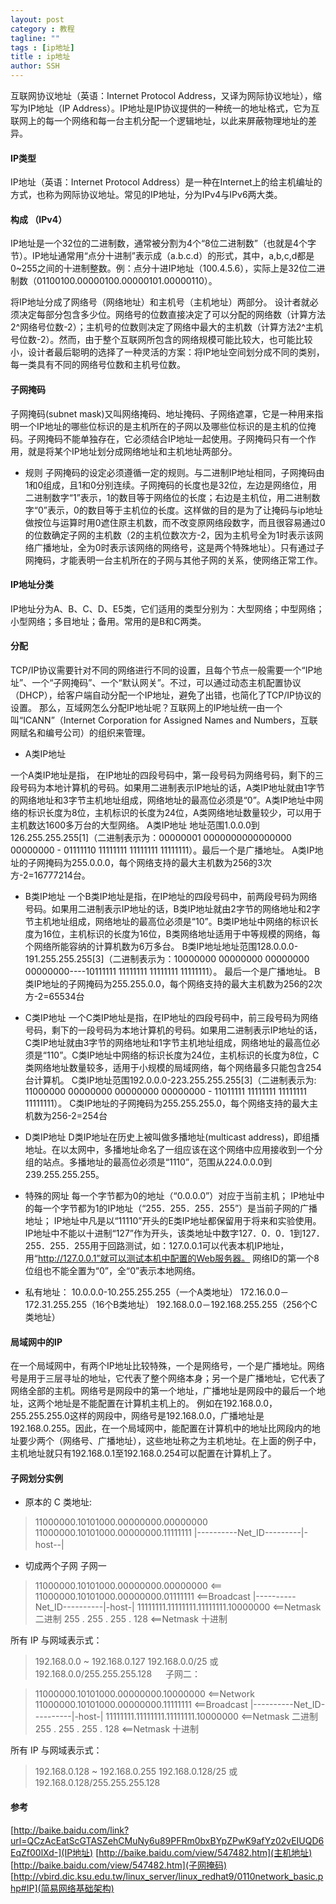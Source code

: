 ```yaml
---
layout: post
category : 教程
tagline: ""
tags : [ip地址]
title : ip地址
author: SSH
---
```


互联网协议地址（英语：Internet Protocol Address，又译为网际协议地址），缩写为IP地址（IP Address）。IP地址是IP协议提供的一种统一的地址格式，它为互联网上的每一个网络和每一台主机分配一个逻辑地址，以此来屏蔽物理地址的差异。
<!--break-->

#### IP类型
IP地址（英语：Internet Protocol Address）是一种在Internet上的给主机编址的方式，也称为网际协议地址。常见的IP地址，分为IPv4与IPv6两大类。

#### 构成 （IPv4）
IP地址是一个32位的二进制数，通常被分割为4个“8位二进制数”（也就是4个字节）。IP地址通常用“点分十进制”表示成（a.b.c.d）的形式，其中，a,b,c,d都是0~255之间的十进制整数。例：点分十进IP地址（100.4.5.6），实际上是32位二进制数（01100100.00000100.00000101.00000110）。

将IP地址分成了网络号（网络地址）和主机号（主机地址）两部分。
设计者就必须决定每部分包含多少位。网络号的位数直接决定了可以分配的网络数（计算方法2^网络号位数-2）；主机号的位数则决定了网络中最大的主机数（计算方法2^主机号位数-2）。然而，由于整个互联网所包含的网络规模可能比较大，也可能比较小，设计者最后聪明的选择了一种灵活的方案：将IP地址空间划分成不同的类别，每一类具有不同的网络号位数和主机号位数。

#### 子网掩码
子网掩码(subnet mask)又叫网络掩码、地址掩码、子网络遮罩，它是一种用来指明一个IP地址的哪些位标识的是主机所在的子网以及哪些位标识的是主机的位掩码。子网掩码不能单独存在，它必须结合IP地址一起使用。子网掩码只有一个作用，就是将某个IP地址划分成网络地址和主机地址两部分。

- 规则
子网掩码的设定必须遵循一定的规则。与二进制IP地址相同，子网掩码由1和0组成，且1和0分别连续。子网掩码的长度也是32位，左边是网络位，用二进制数字“1”表示，1的数目等于网络位的长度；右边是主机位，用二进制数字“0”表示，0的数目等于主机位的长度。这样做的目的是为了让掩码与ip地址做按位与运算时用0遮住原主机数，而不改变原网络段数字，而且很容易通过0的位数确定子网的主机数（2的主机位数次方-2，因为主机号全为1时表示该网络广播地址，全为0时表示该网络的网络号，这是两个特殊地址）。只有通过子网掩码，才能表明一台主机所在的子网与其他子网的关系，使网络正常工作。

#### IP地址分类
IP地址分为A、B、C、D、E5类，它们适用的类型分别为：大型网络；中型网络；小型网络；多目地址；备用。常用的是B和C两类。

#### 分配
TCP/IP协议需要针对不同的网络进行不同的设置，且每个节点一般需要一个“IP地址”、一个“子网掩码”、一个“默认网关”。不过，可以通过动态主机配置协议（DHCP），给客户端自动分配一个IP地址，避免了出错，也简化了TCP/IP协议的设置。
那么，互域网怎么分配IP地址呢？互联网上的IP地址统一由一个叫“ICANN”（Internet Corporation for Assigned Names and Numbers，互联网赋名和编号公司）的组织来管理。

- A类IP地址

一个A类IP地址是指， 在IP地址的四段号码中，第一段号码为网络号码，剩下的三段号码为本地计算机的号码。如果用二进制表示IP地址的话，A类IP地址就由1字节的网络地址和3字节主机地址组成，网络地址的最高位必须是“0”。A类IP地址中网络的标识长度为8位，主机标识的长度为24位，A类网络地址数量较少，可以用于主机数达1600多万台的大型网络。
A类IP地址 地址范围1.0.0.0到126.255.255.255[1]（二进制表示为：00000001 0000000000000000 00000000 - 01111110 11111111 11111111 11111111）。最后一个是广播地址。
A类IP地址的子网掩码为255.0.0.0，每个网络支持的最大主机数为256的3次方-2=16777214台。

- B类IP地址
一个B类IP地址是指，在IP地址的四段号码中，前两段号码为网络号码。如果用二进制表示IP地址的话，B类IP地址就由2字节的网络地址和2字节主机地址组成，网络地址的最高位必须是“10”。B类IP地址中网络的标识长度为16位，主机标识的长度为16位，B类网络地址适用于中等规模的网络，每个网络所能容纳的计算机数为6万多台。
B类IP地址地址范围128.0.0.0-191.255.255.255[3]（二进制表示为：10000000 00000000 00000000 00000000----10111111 11111111 11111111 11111111）。 最后一个是广播地址。
B类IP地址的子网掩码为255.255.0.0，每个网络支持的最大主机数为256的2次方-2=65534台

- C类IP地址
一个C类IP地址是指，在IP地址的四段号码中，前三段号码为网络号码，剩下的一段号码为本地计算机的号码。如果用二进制表示IP地址的话，C类IP地址就由3字节的网络地址和1字节主机地址组成，网络地址的最高位必须是“110”。C类IP地址中网络的标识长度为24位，主机标识的长度为8位，C类网络地址数量较多，适用于小规模的局域网络，每个网络最多只能包含254台计算机。
C类IP地址范围192.0.0.0-223.255.255.255[3]（二进制表示为: 11000000 00000000 00000000 00000000 - 11011111 11111111 11111111 11111111）。
C类IP地址的子网掩码为255.255.255.0，每个网络支持的最大主机数为256-2=254台

- D类IP地址
D类IP地址在历史上被叫做多播地址(multicast address)，即组播地址。在以太网中，多播地址命名了一组应该在这个网络中应用接收到一个分组的站点。多播地址的最高位必须是“1110”，范围从224.0.0.0到239.255.255.255。

- 特殊的网址
每一个字节都为0的地址（“0.0.0.0”）对应于当前主机；
IP地址中的每一个字节都为1的IP地址（“255．255．255．255”）是当前子网的广播地址；
IP地址中凡是以“11110”开头的E类IP地址都保留用于将来和实验使用。
IP地址中不能以十进制“127”作为开头，该类地址中数字127．0．0．1到127．255．255．255用于回路测试，如：127.0.0.1可以代表本机IP地址，用“http://127.0.0.1”就可以测试本机中配置的Web服务器。
网络ID的第一个8位组也不能全置为“0”，全“0”表示本地网络。

- 私有地址：
10.0.0.0-10.255.255.255（一个A类地址）
172.16.0.0－172.31.255.255（16个B类地址）
192.168.0.0－192.168.255.255（256个C类地址）

#### 局域网中的IP
在一个局域网中，有两个IP地址比较特殊，一个是网络号，一个是广播地址。网络号是用于三层寻址的地址，它代表了整个网络本身；另一个是广播地址，它代表了网络全部的主机。网络号是网段中的第一个地址，广播地址是网段中的最后一个地址，这两个地址是不能配置在计算机主机上的。
例如在192.168.0.0，255.255.255.0这样的网段中，网络号是192.168.0.0，广播地址是192.168.0.255。因此，在一个局域网中，能配置在计算机中的地址比网段内的地址要少两个（网络号、广播地址），这些地址称之为主机地址。在上面的例子中，主机地址就只有192.168.0.1至192.168.0.254可以配置在计算机上了。

#### 子网划分实例
- 原本的 C 类地址:

>11000000.10101000.00000000.00000000 
>11000000.10101000.00000000.11111111 
>|----------Net_ID---------|-host--| 
　 
- 切成两个子网 
子网一

>11000000.10101000.00000000.00000000  <== 
>11000000.10101000.00000000.01111111  <==Broadcast 
>|----------Net_ID----------|-host-| 
>11111111.11111111.11111111.10000000 <==Netmask 二进制 
>  255   .  255   .  255   .  128  <==Netmask 十进制 

所有 IP 与网域表示式：

>192.168.0.0 ~ 192.168.0.127 
>192.168.0.0/25 或 192.168.0.0/255.255.255.128 
　 
子网二：

>11000000.10101000.00000000.10000000  <==Network 
>11000000.10101000.00000000.11111111  <==Broadcast 
>|----------Net_ID----------|-host-| 
>11111111.11111111.11111111.10000000  <==Netmask 二进制 
>  255   .  255   .  255   .  128  <==Netmask 十进制 

所有 IP 与网域表示式：

>192.168.0.128 ~ 192.168.0.255 
>192.168.0.128/25 或 192.168.0.128/255.255.255.128

#### 参考
[http://baike.baidu.com/link?url=QCzAcEatScGTASZehCMuNy6u89PFRm0bxBYpZPwK9afYz02vEIUQD6EqZf00lXd-](IP地址)
[http://baike.baidu.com/view/547482.htm](主机地址)
[http://baike.baidu.com/view/547482.htm](子网掩码)
[http://vbird.dic.ksu.edu.tw/linux_server/linux_redhat9/0110network_basic.php#IP](简易网络基础架构)